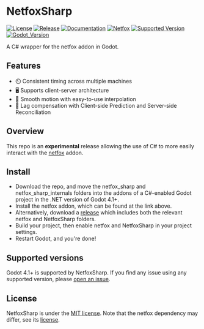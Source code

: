 # NetfoxSharp

[![License](https://img.shields.io/badge/License-MIT-green)](https://github.com/CyFurStudios/NetfoxSharp/blob/main/LICENSE)
[![Release](https://img.shields.io/badge/Release-v0.6.6-blue)](https://github.com/CyFurStudios/NetfoxSharp/releases/tag/v0.6.6)
[![Documentation](https://img.shields.io/badge/Docs-github.io-blue)](https://foxssake.github.io/netfox/latest/)
[![Netfox](https://img.shields.io/badge/View-netfox-orange)](https://github.com/foxssake/netfox/)
[![Supported Version](https://img.shields.io/badge/Supports_netfox-v1.25-blue)](https://github.com/foxssake/netfox/)
[![Godot_Version](https://img.shields.io/badge/Supports_Godot-4.1+-blue)](https://godotengine.org/download/archive/)

A C# wrapper for the netfox addon in Godot.

## Features

* ⏲️  Consistent timing across multiple machines
* 🖥️ Supports client-server architecture
* 🧈 Smooth motion with easy-to-use interpolation
* 💨 Lag compensation with Client-side Prediction and Server-side Reconciliation

## Overview

This repo is an **experimental** release allowing the use of C# to more easily interact
with the [netfox](https://github.com/foxssake/netfox/) addon.

## Install

* Download the repo, and move the netfox_sharp and netfox_sharp_internals folders into the addons of a C#-enabled Godot project in the .NET version of Godot 4.1+.
* Install the netfox addon, which can be found at the link above.
* Alternatively, download a [release](https://github.com/CyFurStudios/NetfoxSharp/releases/) which includes both the relevant netfox and NetfoxSharp folders.
* Build your project, then enable netfox and NetfoxSharp in your project settings.
* Restart Godot, and you're done!

## Supported versions

Godot 4.1+ is supported by NetfoxSharp. If you find any issue using any supported
version, please [open an issue](https://github.com/CyFurStudios/NetfoxSharp/issues).

## License

NetfoxSharp is under the [MIT license](LICENSE). Note that the netfox dependency
may differ, see its [license](https://github.com/foxssake/netfox/blob/main/LICENSE).
